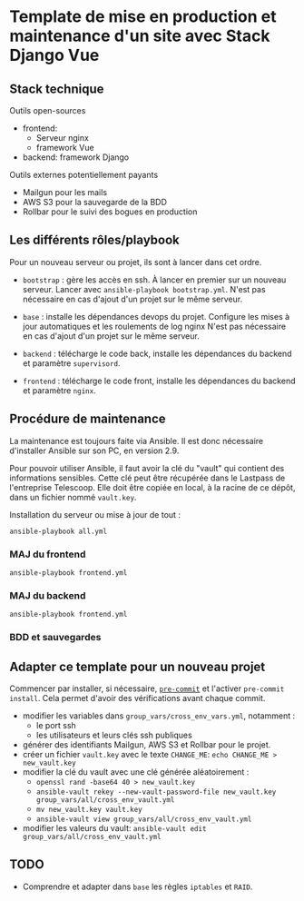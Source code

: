 # Template de mise en production et maintenance d'un site avec Stack Django Vue

## Stack technique

Outils open-sources

- frontend:
  - Serveur nginx
  - framework Vue
- backend: framework Django

Outils externes potentiellement payants

- Mailgun pour les mails
- AWS S3 pour la sauvegarde de la BDD
- Rollbar pour le suivi des bogues en production

## Les différents rôles/playbook

Pour un nouveau serveur ou projet, ils sont à lancer dans cet ordre.

- `bootstrap` : gère les accès en ssh. À lancer en premier sur un nouveau serveur.
  Lancer avec `ansible-playbook bootstrap.yml`.
  N'est pas nécessaire en cas d'ajout d'un projet sur le même serveur.

- `base` : installe les dépendances devops du projet. Configure les mises à jour
  automatiques et les roulements de log nginx
  N'est pas nécessaire en cas d'ajout d'un projet sur le même serveur.

- `backend` : télécharge le code back, installe les dépendances du backend et paramètre
  `supervisord`.

- `frontend` : télécharge le code front, installe les dépendances du backend et paramètre
  `nginx`.

## Procédure de maintenance

La maintenance est toujours faite via Ansible. Il est donc
nécessaire d'installer Ansible sur son PC, en version 2.9.

Pour pouvoir utiliser Ansible, il faut avoir la clé du
"vault" qui contient des informations sensibles.
Cette clé peut être récupérée dans le Lastpass de l'entreprise Telescoop.
Elle doit être copiée en local, à la racine de ce dépôt, dans un fichier
nommé `vault.key`.

Installation du serveur ou mise à jour de tout :

`ansible-playbook all.yml`

### MAJ du frontend

`ansible-playbook frontend.yml`

### MAJ du backend

`ansible-playbook frontend.yml`

### BDD et sauvegardes

## Adapter ce template pour un nouveau projet

Commencer par installer, si nécessaire, [`pre-commit`](https://pre-commit.com/)
et l'activer `pre-commit install`. Cela permet d'avoir des vérifications avant
chaque commit.

- modifier les variables dans `group_vars/cross_env_vars.yml`, notamment :
  - le port ssh
  - les utilisateurs et leurs clés ssh publiques
- générer des identifiants Mailgun, AWS S3 et Rollbar pour le projet.
- créer un fichier `vault.key` avec le texte `CHANGE_ME`: `echo CHANGE_ME > new_vault.key`
- modifier la clé du vault avec une clé générée aléatoirement :
  - `openssl rand -base64 40 > new_vault.key`
  - `ansible-vault rekey --new-vault-password-file new_vault.key  group_vars/all/cross_env_vault.yml`
  - `mv new_vault.key vault.key`
  - `ansible-vault view group_vars/all/cross_env_vault.yml`
- modifier les valeurs du vault: `ansible-vault edit group_vars/all/cross_env_vault.yml`

## TODO

- Comprendre et adapter dans `base` les règles `iptables` et `RAID`.
